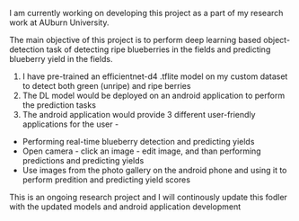 I am currently working on developing this project as a part of my research work at AUburn University.

The main objective of this project is to perform deep learning based object-detection task of detecting ripe blueberries in the fields and predicting blueberry yield in the fields.

1. I have pre-trained an efficientnet-d4 .tflite model on my custom dataset to detect both green (unripe) and ripe berries
2. The DL model would be deployed on an android application to perform the prediction tasks
3. The android application would provide 3 different user-friendly applications for the user -
* Performing real-time blueberry detection and predicting yields
* Open camera - click an image - edit image, and than performing predictions and predicting yields
* Use images from the photo gallery on the android phone and using it to perform predition and predicting yield scores

This is an ongoing research project and I will continously update this fodler with the updated models and android application development
